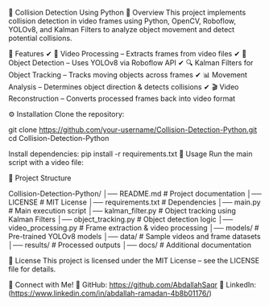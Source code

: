 🚀 Collision Detection Using Python
📜 Overview
This project implements collision detection in video frames using Python, OpenCV, Roboflow, YOLOv8, and Kalman Filters to analyze object movement and detect potential collisions.

🔧 Features
✔ 🎥 Video Processing – Extracts frames from video files
✔ 🤖 Object Detection – Uses YOLOv8 via Roboflow API
✔ 🔍 Kalman Filters for Object Tracking – Tracks moving objects across frames
✔ 📊 Movement Analysis – Determines object direction & detects collisions
✔ 🎬 Video Reconstruction – Converts processed frames back into video format

⚙ Installation
Clone the repository:

git clone https://github.com/your-username/Collision-Detection-Python.git
cd Collision-Detection-Python

Install dependencies:
pip install -r requirements.txt
🚀 Usage
Run the main script with a video file:



📁 Project Structure

Collision-Detection-Python/
│── README.md                 # Project documentation
│── LICENSE                   # MIT License
│── requirements.txt           # Dependencies
│── main.py                    # Main execution script
│── kalman_filter.py           # Object tracking using Kalman Filters
│── object_tracking.py         # Object detection logic
│── video_processing.py        # Frame extraction & video processing
│── models/                    # Pre-trained YOLOv8 models
│── data/                      # Sample videos and frame datasets
│── results/                   # Processed outputs
│── docs/                      # Additional documentation


📜 License
This project is licensed under the MIT License – see the LICENSE file for details.

🔗 Connect with Me!
📌 GitHub: https://github.com/AbdallahSaqr
📌 LinkedIn: (https://www.linkedin.com/in/abdallah-ramadan-4b8b01176/)

